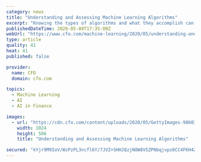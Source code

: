 ```yaml
---
category: news
title: "Understanding and Assessing Machine Learning Algorithms"
excerpt: "Knowing the types of algorithms and what they accomplish can help finance executives ask the right questions when working with data."
publishedDateTime: 2020-05-08T17:35:00Z
webUrl: "https://www.cfo.com/machine-learning/2020/05/understanding-and-assessing-machine-learning-algorithms/"
type: article
quality: 41
heat: 41
published: false

provider:
  name: CFO
  domain: cfo.com

topics:
  - Machine Learning
  - AI
  - AI in Finance

images:
  - url: "https://cdn.cfo.com/content/uploads/2020/05/GettyImages-986039996-1024x506.jpg"
    width: 1024
    height: 506
    title: "Understanding and Assessing Machine Learning Algorithms"

secured: "kYjr9M9IoV/WzPzPL3ncfl6Y/7JVZ+5HHJQzjNOW8VSZPNbqjvpz6CC4FKH4ZCFhIHIwK1Ie0zeSL8drPBDsuY52QExogb7Nz+9pZLQ0pKixfW5fksJ3/BpAvE1jyvdx4u3RC9WOG6kLiP9wv1E0ZDC7o7a2BsISlBgz7I1Lj9dUo8x8Moj+rCEHQZ7E9m3HVwjZWDgehxpeQtSJ4hJpEHu8qANKMKfVSz9kXqJ1ol9D/pCJqLdjzUU1icmXm6WRf/vh4Ix0fOwZDlzzbotn143B+MKTjwGHuX+XnSx8LgWepJvtvm0BMmc+e1FlM3xXN3srp2Ssl9zKBQVoz4j4ev2l7WQC/k1HbE0jjuq7Ea017rQvDJ5hG0+/m/VWKp4tGPWSfLaC9sZRiUkPhtA1HzGlrapF8HkdNpOKBXIsU6eLk2NQt/lwJa2NbkSvLoemy6gbd5JNhr4mNuOGy4a6LKO0QPHFsWDrK9VlOIeDXFI=;xnEktYm89Cfxr1GtT+iCWg=="
---
```


